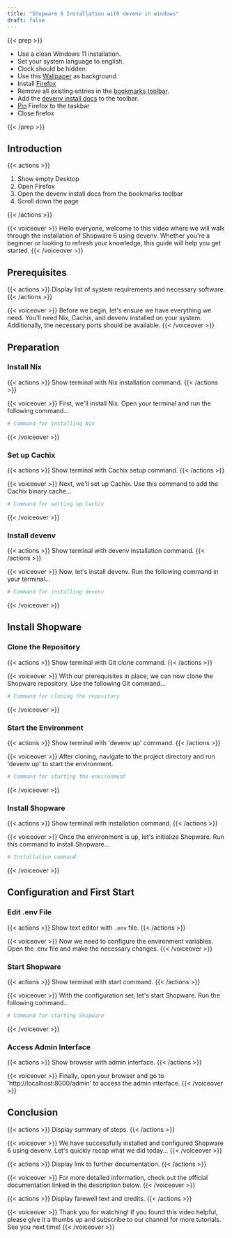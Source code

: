 ```yaml
---
title: "Shopware 6 Installation with devenv in windows"
draft: false
---
```


{{< prep >}}

- Use a clean Windows 11 installation.
- Set your system language to english.
- Clock should be hidden.
- Use this [Wallpaper](shopware_wallpaper_clean_4k.jpg) as background.
- Install [Firefox](https://www.mozilla.org/en-US/firefox/new/)
- Remove all existing entries in the [bookmarks toolbar](https://support.mozilla.org/en-US/kb/bookmarks-toolbar-display-favorite-websites).
- Add the [devenv install docs](https://developer.shopware.com/docs/guides/installation/devenv.html) to the toolbar.
- [Pin](https://support.microsoft.com/en-us/windows/pin-apps-and-folders-to-the-desktop-or-taskbar-f3c749fb-e298-4cf1-adda-7fd635df6bb0) Firefox to the taskbar
- Close firefox

{{< /prep >}}

## Introduction

{{< actions >}}

1. Show empty Desktop
2. Open Firefox
3. Open the devenv install docs from the bookmarks toolbar
4. Scroll down the page

{{< /actions >}}

<!--
TODO add actual content below
-->

{{< voiceover >}}
Hello everyone, welcome to this video where we will walk through the installation of Shopware 6 using devenv. Whether you're a beginner or looking to refresh your knowledge, this guide will help you get started.
{{< /voiceover >}}

## Prerequisites

{{< actions >}}
Display list of system requirements and necessary software.
{{< /actions >}}

{{< voiceover >}}
Before we begin, let's ensure we have everything we need. You'll need Nix, Cachix, and devenv installed on your system. Additionally, the necessary ports should be available.
{{< /voiceover >}}

## Preparation

### Install Nix

{{< actions >}}
Show terminal with Nix installation command.
{{< /actions >}}

{{< voiceover >}}
First, we'll install Nix. Open your terminal and run the following command...

```sh
# Command for installing Nix
```
{{< /voiceover >}}

### Set up Cachix

{{< actions >}}
Show terminal with Cachix setup command.
{{< /actions >}}

{{< voiceover >}}
Next, we'll set up Cachix. Use this command to add the Cachix binary cache...

```sh
# Command for setting up Cachix
```
{{< /voiceover >}}

### Install devenv

{{< actions >}}
Show terminal with devenv installation command.
{{< /actions >}}

{{< voiceover >}}
Now, let's install devenv. Run the following command in your terminal...

```sh
# Command for installing devenv
```
{{< /voiceover >}}

## Install Shopware

### Clone the Repository

{{< actions >}}
Show terminal with Git clone command.
{{< /actions >}}

{{< voiceover >}}
With our prerequisites in place, we can now clone the Shopware repository. Use the following Git command...

```sh
# Command for cloning the repository
```
{{< /voiceover >}}

### Start the Environment

{{< actions >}}
Show terminal with 'devenv up' command.
{{< /actions >}}

{{< voiceover >}}
After cloning, navigate to the project directory and run 'devenv up' to start the environment.

```sh
# Command for starting the environment
```
{{< /voiceover >}}

### Install Shopware

{{< actions >}}
Show terminal with installation command.
{{< /actions >}}

{{< voiceover >}}
Once the environment is up, let's initialize Shopware. Run this command to install Shopware...

```sh
# Installation command
```
{{< /voiceover >}}

## Configuration and First Start

### Edit .env File

{{< actions >}}
Show text editor with `.env` file.
{{< /actions >}}

{{< voiceover >}}
Now we need to configure the environment variables. Open the .env file and make the necessary changes.
{{< /voiceover >}}

### Start Shopware

{{< actions >}}
Show terminal with start command.
{{< /actions >}}

{{< voiceover >}}
With the configuration set, let's start Shopware. Run the following command...

```sh
# Command for starting Shopware
```
{{< /voiceover >}}

### Access Admin Interface

{{< actions >}}
Show browser with admin interface.
{{< /actions >}}

{{< voiceover >}}
Finally, open your browser and go to 'http://localhost:8000/admin' to access the admin interface.
{{< /voiceover >}}

## Conclusion

{{< actions >}}
Display summary of steps.
{{< /actions >}}

{{< voiceover >}}
We have successfully installed and configured Shopware 6 using devenv. Let's quickly recap what we did today...
{{< /voiceover >}}

{{< actions >}}
Display link to further documentation.
{{< /actions >}}

{{< voiceover >}}
For more detailed information, check out the official documentation linked in the description below.
{{< /voiceover >}}

{{< actions >}}
Display farewell text and credits.
{{< /actions >}}

{{< voiceover >}}
Thank you for watching! If you found this video helpful, please give it a thumbs up and subscribe to our channel for more tutorials. See you next time!
{{< /voiceover >}}